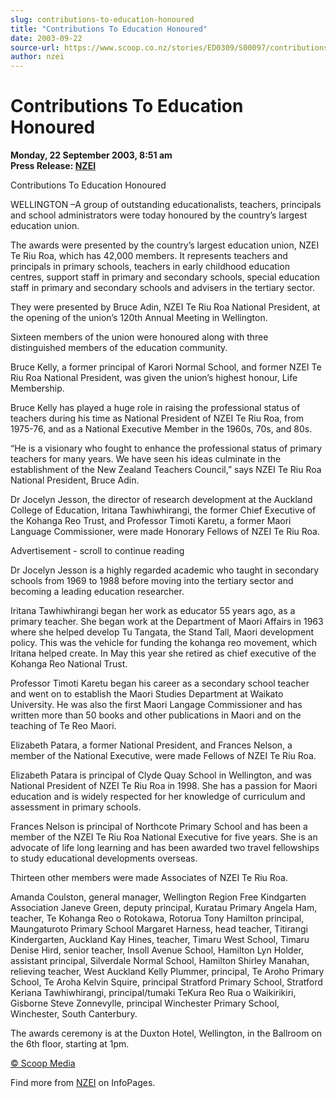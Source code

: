 ```yaml
---
slug: contributions-to-education-honoured
title: "Contributions To Education Honoured"
date: 2003-09-22
source-url: https://www.scoop.co.nz/stories/ED0309/S00097/contributions-to-education-honoured.htm
author: nzei
---
```

Contributions To Education Honoured
===================================

**Monday, 22 September 2003, 8:51 am**  
**Press Release: [NZEI](https://info.scoop.co.nz/NZEI)**

  
Contributions To Education Honoured

WELLINGTON –A group of outstanding educationalists, teachers, principals and school administrators were today honoured by the country’s largest education union.

The awards were presented by the country’s largest education union, NZEI Te Riu Roa, which has 42,000 members. It represents teachers and principals in primary schools, teachers in early childhood education centres, support staff in primary and secondary schools, special education staff in primary and secondary schools and advisers in the tertiary sector.

They were presented by Bruce Adin, NZEI Te Riu Roa National President, at the opening of the union’s 120th Annual Meeting in Wellington.

Sixteen members of the union were honoured along with three distinguished members of the education community.

Bruce Kelly, a former principal of Karori Normal School, and former NZEI Te Riu Roa National President, was given the union’s highest honour, Life Membership.

Bruce Kelly has played a huge role in raising the professional status of teachers during his time as National President of NZEI Te Riu Roa, from 1975-76, and as a National Executive Member in the 1960s, 70s, and 80s.

“He is a visionary who fought to enhance the professional status of primary teachers for many years. We have seen his ideas culminate in the establishment of the New Zealand Teachers Council,” says NZEI Te Riu Roa National President, Bruce Adin.

Dr Jocelyn Jesson, the director of research development at the Auckland College of Education, Iritana Tawhiwhirangi, the former Chief Executive of the Kohanga Reo Trust, and Professor Timoti Karetu, a former Maori Language Commissioner, were made Honorary Fellows of NZEI Te Riu Roa.

Advertisement - scroll to continue reading





Dr Jocelyn Jesson is a highly regarded academic who taught in secondary schools from 1969 to 1988 before moving into the tertiary sector and becoming a leading education researcher.

Iritana Tawhiwhirangi began her work as educator 55 years ago, as a primary teacher. She began work at the Department of Maori Affairs in 1963 where she helped develop Tu Tangata, the Stand Tall, Maori development policy. This was the vehicle for funding the kohanga reo movement, which Iritana helped create. In May this year she retired as chief executive of the Kohanga Reo National Trust.

Professor Timoti Karetu began his career as a secondary school teacher and went on to establish the Maori Studies Department at Waikato University. He was also the first Maori Langage Commissioner and has written more than 50 books and other publications in Maori and on the teaching of Te Reo Maori.

Elizabeth Patara, a former National President, and Frances Nelson, a member of the National Executive, were made Fellows of NZEI Te Riu Roa.

Elizabeth Patara is principal of Clyde Quay School in Wellington, and was National President of NZEI Te Riu Roa in 1998. She has a passion for Maori education and is widely respected for her knowledge of curriculum and assessment in primary schools.

Frances Nelson is principal of Northcote Primary School and has been a member of the NZEI Te Riu Roa National Executive for five years. She is an advocate of life long learning and has been awarded two travel fellowships to study educational developments overseas.

Thirteen other members were made Associates of NZEI Te Riu Roa.

Amanda Coulston, general manager, Wellington Region Free Kindgarten Association Janeve Green, deputy principal, Kuratau Primary Angela Ham, teacher, Te Kohanga Reo o Rotokawa, Rotorua Tony Hamilton principal, Maungaturoto Primary School Margaret Harness, head teacher, Titirangi Kindergarten, Auckland Kay Hines, teacher, Timaru West School, Timaru Denise Hird, senior teacher, Insoll Avenue School, Hamilton Lyn Holder, assistant principal, Silverdale Normal School, Hamilton Shirley Manahan, relieving teacher, West Auckland Kelly Plummer, principal, Te Aroho Primary School, Te Aroha Kelvin Squire, principal Stratford Primary School, Stratford Keriana Tawhiwhirangi, principal/tumaki TeKura Reo Rua o Waikirikiri, Gisborne Steve Zonnevylle, principal Winchester Primary School, Winchester, South Canterbury.

The awards ceremony is at the Duxton Hotel, Wellington, in the Ballroom on the 6th floor, starting at 1pm.

  

[© Scoop Media](http://www.scoop.co.nz/about/terms.html)

Find more from [NZEI](https://info.scoop.co.nz/NZEI) on InfoPages.
